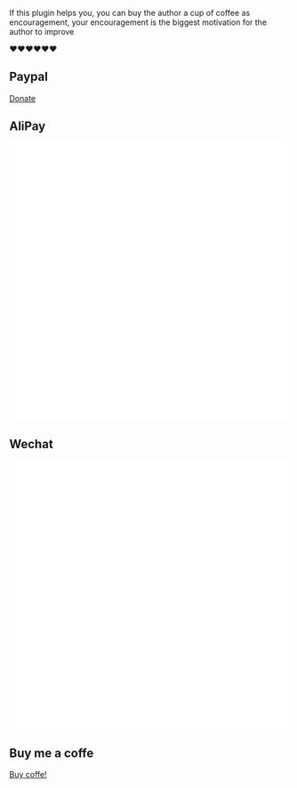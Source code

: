 If this plugin helps you, you can buy the author a cup of coffee as encouragement, your encouragement is the biggest motivation for the author to improve

❤️❤️❤️❤️❤️❤️

## Paypal

[Donate](https://paypal.me/donateToTony6?country.x=C2&locale.x=zh_XC)

## AliPay

![Alipay](./.github/readme/alipay.svg)

## Wechat

![Wechat](./.github/readme/wechat.svg)

## Buy me a coffe

[Buy coffe!](https://www.buymeacoffee.com/tonyliu011t)
